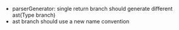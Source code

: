 * parserGenerator: single return branch should generate different ast(Type branch)
* ast branch should use a new name convention
